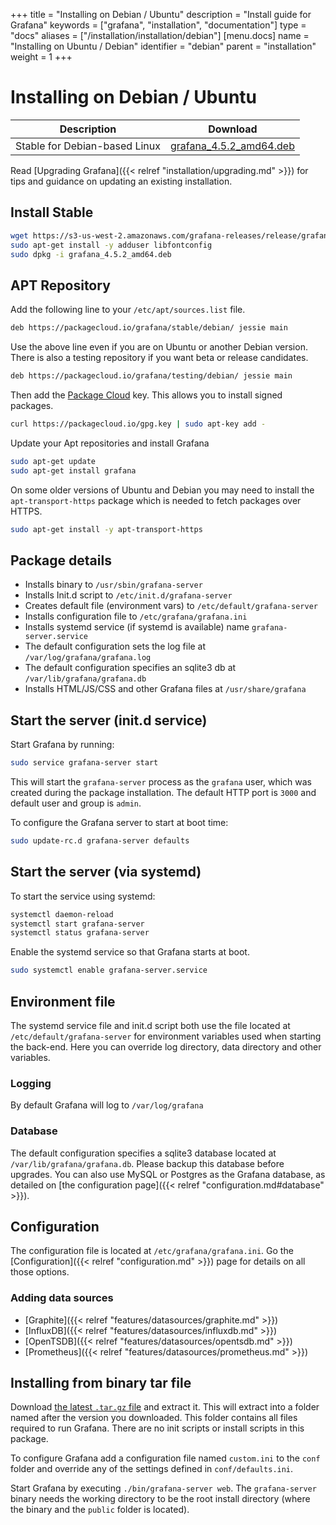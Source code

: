 +++
title = "Installing on Debian / Ubuntu"
description = "Install guide for Grafana"
keywords = ["grafana", "installation", "documentation"]
type = "docs"
aliases = ["/installation/installation/debian"]
[menu.docs]
name = "Installing on Ubuntu / Debian"
identifier = "debian"
parent = "installation"
weight = 1
+++

# Installing on Debian / Ubuntu

Description | Download
------------ | -------------
Stable for Debian-based Linux | [grafana_4.5.2_amd64.deb](https://s3-us-west-2.amazonaws.com/grafana-releases/release/grafana_4.5.2_amd64.deb)

<!-- Beta for Debian-based Linux | [grafana_4.5.0-beta1_amd64.deb](https://s3-us-west-2.amazonaws.com/grafana-releases/release/grafana_4.5.0-beta1_amd64.deb) -->

Read [Upgrading Grafana]({{< relref "installation/upgrading.md" >}}) for tips and guidance on updating an existing
installation.

## Install Stable


```bash
wget https://s3-us-west-2.amazonaws.com/grafana-releases/release/grafana_4.5.2_amd64.deb
sudo apt-get install -y adduser libfontconfig
sudo dpkg -i grafana_4.5.2_amd64.deb
```

<!--
## Install Latest Beta

```bash
wget https://s3-us-west-2.amazonaws.com/grafana-releases/release/grafana_4.5.2-beta1_amd64.deb
sudo apt-get install -y adduser libfontconfig
sudo dpkg -i grafana_4.5.2-beta1_amd64.deb
```
-->

## APT Repository

Add the following line to your `/etc/apt/sources.list` file.

```bash
deb https://packagecloud.io/grafana/stable/debian/ jessie main
```

Use the above line even if you are on Ubuntu or another Debian version.
There is also a testing repository if you want beta or release
candidates.

```bash
deb https://packagecloud.io/grafana/testing/debian/ jessie main
```

Then add the [Package Cloud](https://packagecloud.io/grafana) key. This
allows you to install signed packages.

```bash
curl https://packagecloud.io/gpg.key | sudo apt-key add -
```

Update your Apt repositories and install Grafana

```bash
sudo apt-get update
sudo apt-get install grafana
```

On some older versions of Ubuntu and Debian you may need to install the
`apt-transport-https` package which is needed to fetch packages over
HTTPS.

```bash
sudo apt-get install -y apt-transport-https
```

## Package details

- Installs binary to `/usr/sbin/grafana-server`
- Installs Init.d script to `/etc/init.d/grafana-server`
- Creates default file (environment vars) to `/etc/default/grafana-server`
- Installs configuration file to `/etc/grafana/grafana.ini`
- Installs systemd service (if systemd is available) name `grafana-server.service`
- The default configuration sets the log file at `/var/log/grafana/grafana.log`
- The default configuration specifies an sqlite3 db at `/var/lib/grafana/grafana.db`
- Installs HTML/JS/CSS and other Grafana files at `/usr/share/grafana`

## Start the server (init.d service)

Start Grafana by running:

```bash
sudo service grafana-server start
```

This will start the `grafana-server` process as the `grafana` user,
which was created during the package installation. The default HTTP port
is `3000` and default user and group is `admin`.

To configure the Grafana server to start at boot time:

```bash
sudo update-rc.d grafana-server defaults
```

## Start the server (via systemd)

To start the service using systemd:

```bash
systemctl daemon-reload
systemctl start grafana-server
systemctl status grafana-server
```

Enable the systemd service so that Grafana starts at boot.

```bash
sudo systemctl enable grafana-server.service
```

## Environment file

The systemd service file and init.d script both use the file located at
`/etc/default/grafana-server` for environment variables used when
starting the back-end. Here you can override log directory, data
directory and other variables.

### Logging

By default Grafana will log to `/var/log/grafana`

### Database

The default configuration specifies a sqlite3 database located at
`/var/lib/grafana/grafana.db`. Please backup this database before
upgrades. You can also use MySQL or Postgres as the Grafana database, as detailed on [the configuration page]({{< relref "configuration.md#database" >}}).

## Configuration

The configuration file is located at `/etc/grafana/grafana.ini`.  Go the
[Configuration]({{< relref "configuration.md" >}}) page for details on all
those options.

### Adding data sources

- [Graphite]({{< relref "features/datasources/graphite.md" >}})
- [InfluxDB]({{< relref "features/datasources/influxdb.md" >}})
- [OpenTSDB]({{< relref "features/datasources/opentsdb.md" >}})
- [Prometheus]({{< relref "features/datasources/prometheus.md" >}})

## Installing from binary tar file

Download [the latest `.tar.gz` file](https://grafana.com/get) and
extract it.  This will extract into a folder named after the version you
downloaded. This folder contains all files required to run Grafana.  There are
no init scripts or install scripts in this package.

To configure Grafana add a configuration file named `custom.ini` to the
`conf` folder and override any of the settings defined in
`conf/defaults.ini`.

Start Grafana by executing `./bin/grafana-server web`. The `grafana-server`
binary needs the working directory to be the root install directory (where the
binary and the `public` folder is located).
